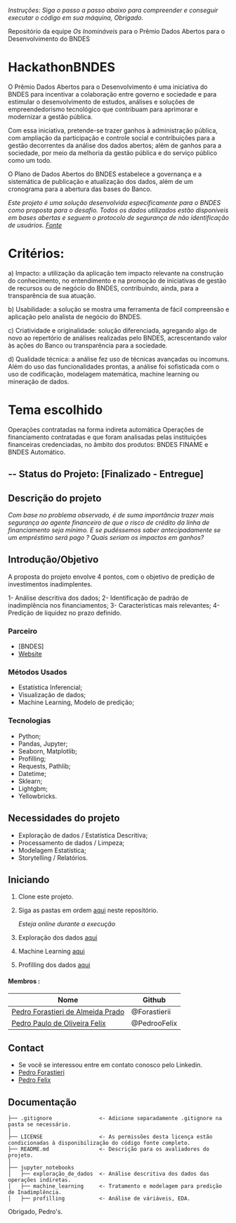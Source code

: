 *Instruções: Siga o passo a passo abaixo para compreender e conseguir executar o código em sua máquina, Obrigado.*

Repositório da equipe *Os Inomináveis* para o Prêmio Dados Abertos para o Desenvolvimento do BNDES

# HackathonBNDES

O Prêmio Dados Abertos para o Desenvolvimento é uma iniciativa do BNDES para incentivar a colaboração entre governo e sociedade e para estimular o desenvolvimento de estudos, análises e soluções de empreendedorismo tecnológico que contribuam para aprimorar e modernizar a gestão pública.

Com essa iniciativa, pretende-se trazer ganhos à administração pública, com ampliação da participação e controle social e contribuições para a gestão decorrentes da análise dos dados abertos; além de ganhos para a sociedade, por meio da melhoria da gestão pública e do serviço público como um todo.

O Plano de Dados Abertos do BNDES estabelece a governança e a sistemática de publicação e atualização dos dados, além de um cronograma para a abertura das bases do Banco.

*Este projeto é uma solução desenvolvida específicamente para o BNDES como proposta para o desafio. Todos os dados utilizados estão disponíveis em bases abertas e seguem o protocolo de segurança de não identificação de usuários. [Fonte](https://dadosabertos.bndes.gov.br/dataset/operacoes-financiamento)*

# Critérios:

a) Impacto: a utilização da aplicação tem impacto relevante na construção do conhecimento, no entendimento e na promoção de iniciativas de gestão de recursos ou de negócio do BNDES, contribuindo, ainda, para a transparência de sua atuação.

b) Usabilidade: a solução se mostra uma ferramenta de fácil compreensão e aplicação pelo analista de negócio do BNDES.

c) Criatividade e originalidade: solução diferenciada, agregando algo de novo ao repertório de análises realizadas pelo BNDES, acrescentando valor às ações do Banco ou transparência para a sociedade.

d) Qualidade técnica: a análise fez uso de técnicas avançadas ou incomuns. Além do uso das funcionalidades prontas, a análise foi sofisticada com o uso de codificação, modelagem matemática, machine learning ou mineração de dados.

# Tema escolhido

Operações contratadas na forma indireta automática
Operações de financiamento contratadas e que foram analisadas pelas instituições financeiras credenciadas, no âmbito dos produtos: BNDES FINAME e BNDES Automático.

## -- Status do Projeto: [Finalizado - Entregue]

## Descrição do projeto

*Com base no problema observado, é de suma importância trazer mais segurança ao agente financeiro de que o risco de crédito da linha de financiamento seja mínimo.
E se pudéssemos saber antecipadamente se um empréstimo será pago ? Quais seriam os impactos em ganhos?*

## Introdução/Objetivo

A proposta do projeto envolve 4 pontos, com o objetivo de predição de investimentos inadimplentes.

1- Análise descritiva dos dados;
2- Identificação de padrão de inadimplência nos financiamentos;
3- Características mais relevantes;
4- Predição de liquidez no prazo definido.

### Parceiro

* [BNDES]
* [Website](https://www.bndes.gov.br/wps/portal/site/home/transparencia/iniciativas/!ut/p/z1/fY5NC4JAEIbv_govHmVWiOxqFn4QgeRB9yKTLjGVu-pu0s_PxOrWZZ53YJ6XAW7ZtmVBMWEKy_gQuMSRLmhISbxDASVfV34WhXGw8g6bPA5ZFqbT4kdelHiQzuLPfzf8N4rFWM6_gJKufc8D4LWSRjwNFNvjbn-qEqkNmUc9f-SwWLXCYfmAUnc4CFkTOowkTTQ0onZYN4iWlNtgo7SLZzEYpaG78fIFRBWnjA!!/)

### Métodos Usados

* Estatística Inferencial;
* Visualização de dados;
* Machine Learning, Modelo de predição;

### Tecnologias

* Python;
* Pandas, Jupyter;
* Seaborn, Matplotlib;
* Profilling;
* Requests, Pathlib;
* Datetime;
* Sklearn;
* Lightgbm;
* Yellowbricks.

## Necessidades do projeto

- Exploração de dados / Estatística Descritiva;
- Processamento de dados / Limpeza;
- Modelagem Estatística;
- Storytelling / Relatórios.


## Iniciando

1. Clone este projeto.
2. Siga as pastas em ordem [aqui](https://github.com/Os-inominaveis/HackathonBNDES/tree/main/jupyter_notebooks) neste repositório.

    *Esteja online durante a execução*
    
3. Exploração dos dados [aqui](https://github.com/Os-inominaveis/HackathonBNDES/tree/main/jupyter_notebooks/explora%C3%A7%C3%A3o_de_dados)
4. Machine Learning [aqui](https://github.com/Os-inominaveis/HackathonBNDES/tree/main/jupyter_notebooks/machine_learning)
5. Profilling dos dados [aqui](https://github.com/Os-inominaveis/HackathonBNDES/tree/main/jupyter_notebooks/profiling)

#### Membros :

|Nome     |  Github  | 
|---------|-----------------|
|[Pedro Forastieri de Almeida Prado](https://github.com/Forastierii)|     @Forastierii    |
|[Pedro Paulo de Oliveira Felix](https://github.com/PedrooFelix)    |     @PedrooFelix    |

## Contact

* Se você se interessou entre em contato conosco pelo Linkedin.
* [Pedro Forastieri](https://www.linkedin.com/in/pedroforastieri/)
* [Pedro Felix](https://www.linkedin.com/in/pedro-paulo-felix/)


## Documentação

```
├── .gitignore               <- Adicione separadamente .gitignore na pasta se necessário.
│                              
├── LICENSE                  <- As permissões desta licença estão condicionadas à disponibilização do código fonte completo.
├── README.md                <- Descrição para os avaliadores do projeto.
│
├── jupyter_notebooks
│   ├── exploração_de_dados  <- Análise descritiva dos dados das operações indiretas.
│   ├── machine_learning     <- Tratamento e modelagem para predição de Inadimplência.
│   ├── profilling           <- Análise de váriáveis, EDA. 
```

Obrigado, Pedro's.
